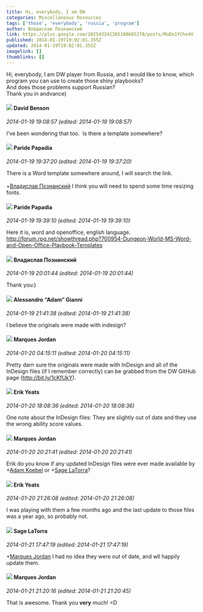 ```yaml
---
title: Hi, everybody, I am DW
categories: Miscellaneous Resources
tags: ['those', 'everybody', 'russia', 'program']
author: Владислав Познанский
link: https://plus.google.com/102543241285100685278/posts/MuDn1YCho4V
published: 2014-01-19T19:02:01.355Z
updated: 2014-01-19T19:02:01.355Z
imagelink: []
thumblinks: []
---
```


Hi, everybody, I am DW player from Russia, and I would like to know, which program you can use to create those shiny playbooks? <br />And does those problems support Russian? <br />Thank you in andvance) 
<div id='comment z12djtbidrmddzynw224xr3arx2kw1nqk04'>
  <h4><img src='{{site.baseurl}}//images/avatars/112061948037312301151_photo.jpg'> David Benson</h4>
      <p><cite>2014-01-19 19:08:57 (edited: 2014-01-19 19:08:57)</cite></p>
        <p>I&#39;ve been wondering that too.  Is there a template somewhere?  </p>
</div>
        

<div id='comment z12djtbidrmddzynw224xr3arx2kw1nqk04'>
  <h4><img src='{{site.baseurl}}//images/avatars/100891656436184215243_photo.jpg'> Paride Papadia</h4>
      <p><cite>2014-01-19 19:37:20 (edited: 2014-01-19 19:37:20)</cite></p>
        <p>There is a Word template somewhere around, I will search the link.<br /><br /><span class="proflinkWrapper"><span class="proflinkPrefix">+</span><a class="proflink" href="https://plus.google.com/102543241285100685278" oid="102543241285100685278">Владислав Познанский</a></span>   I think you will need to spend some time resizing fonts.</p>
</div>
        

<div id='comment z12djtbidrmddzynw224xr3arx2kw1nqk04'>
  <h4><img src='{{site.baseurl}}//images/avatars/100891656436184215243_photo.jpg'> Paride Papadia</h4>
      <p><cite>2014-01-19 19:39:10 (edited: 2014-01-19 19:39:10)</cite></p>
        <p>Here it is, word and openoffice, english language.<br /><a href="http://forum.rpg.net/showthread.php?700954-Dungeon-World-MS-Word-and-Open-Office-Playbook-Templates" class="ot-anchor">http://forum.rpg.net/showthread.php?700954-Dungeon-World-MS-Word-and-Open-Office-Playbook-Templates</a></p>
</div>
        

<div id='comment z12djtbidrmddzynw224xr3arx2kw1nqk04'>
  <h4><img src='{{site.baseurl}}//images/avatars/102543241285100685278_photo.jpg'> Владислав Познанский</h4>
      <p><cite>2014-01-19 20:01:44 (edited: 2014-01-19 20:01:44)</cite></p>
        <p>Thank you:)</p>
</div>
        

<div id='comment z12djtbidrmddzynw224xr3arx2kw1nqk04'>
  <h4><img src='{{site.baseurl}}//images/avatars/106679386179477817028_photo.jpg'> Alessandro “Adam” Gianni</h4>
      <p><cite>2014-01-19 21:41:38 (edited: 2014-01-19 21:41:38)</cite></p>
        <p>I believe the originals were made with indesign?</p>
</div>
        

<div id='comment z12djtbidrmddzynw224xr3arx2kw1nqk04'>
  <h4><img src='{{site.baseurl}}//images/avatars/114124925422808188628_photo.jpg'> Marques Jordan</h4>
      <p><cite>2014-01-20 04:15:11 (edited: 2014-01-20 04:15:11)</cite></p>
        <p>Pretty darn sure the originals were made with InDesign and all of the InDesign files (if I remember correctly) can be grabbed from the DW GitHub page (<a href="http://bit.ly/1cKfUkY" class="ot-anchor">http://bit.ly/1cKfUkY</a>).</p>
</div>
        

<div id='comment z12djtbidrmddzynw224xr3arx2kw1nqk04'>
  <h4><img src='{{site.baseurl}}//images/avatars/105469030648235999183_photo.jpg'> Erik Yeats</h4>
      <p><cite>2014-01-20 18:08:36 (edited: 2014-01-20 18:08:36)</cite></p>
        <p>One note about the InDesign files: They are slightly out of date and they use the wrong ability score values.</p>
</div>
        

<div id='comment z12djtbidrmddzynw224xr3arx2kw1nqk04'>
  <h4><img src='{{site.baseurl}}//images/avatars/114124925422808188628_photo.jpg'> Marques Jordan</h4>
      <p><cite>2014-01-20 20:21:41 (edited: 2014-01-20 20:21:41)</cite></p>
        <p>Erik do you know if any updated InDesign files were ever made available by <span class="proflinkWrapper"><span class="proflinkPrefix">+</span><a class="proflink" href="https://plus.google.com/112484087750169360510" oid="112484087750169360510">Adam Koebel</a></span> or <span class="proflinkWrapper"><span class="proflinkPrefix">+</span><a class="proflink" href="https://plus.google.com/117415966179711277938" oid="117415966179711277938">Sage LaTorra</a></span>?</p>
</div>
        

<div id='comment z12djtbidrmddzynw224xr3arx2kw1nqk04'>
  <h4><img src='{{site.baseurl}}//images/avatars/105469030648235999183_photo.jpg'> Erik Yeats</h4>
      <p><cite>2014-01-20 21:26:08 (edited: 2014-01-20 21:26:08)</cite></p>
        <p>I was playing with them a few months ago and the last update to those files was a year ago, so probably not.</p>
</div>
        

<div id='comment z12djtbidrmddzynw224xr3arx2kw1nqk04'>
  <h4><img src='{{site.baseurl}}//images/avatars/117415966179711277938_photo.jpg'> Sage LaTorra</h4>
      <p><cite>2014-01-21 17:47:19 (edited: 2014-01-21 17:47:19)</cite></p>
        <p><span class="proflinkWrapper"><span class="proflinkPrefix">+</span><a class="proflink" href="https://plus.google.com/114124925422808188628" oid="114124925422808188628">Marques Jordan</a></span> I had no idea they were out of date, and wll happily update them.</p>
</div>
        

<div id='comment z12djtbidrmddzynw224xr3arx2kw1nqk04'>
  <h4><img src='{{site.baseurl}}//images/avatars/114124925422808188628_photo.jpg'> Marques Jordan</h4>
      <p><cite>2014-01-21 21:20:16 (edited: 2014-01-21 21:20:45)</cite></p>
        <p>That is awesome. Thank you <b>very</b> much! =D</p>
</div>
        